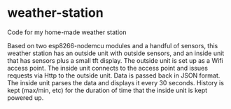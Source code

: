 # weather-station
Code for my home-made weather station

Based on two esp8266-nodemcu modules and a handful of sensors, this weather station has an outside unit with outside sensors, and an inside unit that has sensors plus a small tft display. The outside unit is set up as a Wifi access point. The inside unit connects to the access point and issues requests via Http to the outside unit. Data is passed back in JSON format. The inside unit parses the data and displays it every 30 seconds. History is kept (max/min, etc) for the duration of time that the inside unit is kept powered up.
